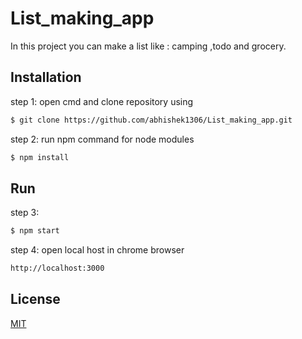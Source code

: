 # List_making_app
In this project you can make a list like : camping ,todo and grocery.

## Installation
step 1:
open cmd and clone repository using
```bash
$ git clone https://github.com/abhishek1306/List_making_app.git
```
step 2:
run npm command for node modules
```bash
$ npm install
```

## Run
step 3:
```bash
$ npm start
```

step 4:
open local host in chrome browser 
```bash
http://localhost:3000
```

## License
[MIT](LICENSE)
